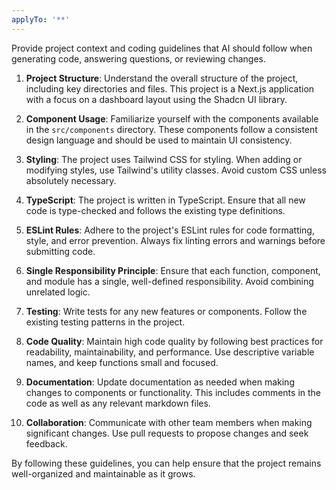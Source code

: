 ```yaml
---
applyTo: '**'
---
```

Provide project context and coding guidelines that AI should follow when generating code, answering questions, or reviewing changes.

1. **Project Structure**: Understand the overall structure of the project, including key directories and files. This project is a Next.js application with a focus on a dashboard layout using the Shadcn UI library.

2. **Component Usage**: Familiarize yourself with the components available in the `src/components` directory. These components follow a consistent design language and should be used to maintain UI consistency.

3. **Styling**: The project uses Tailwind CSS for styling. When adding or modifying styles, use Tailwind's utility classes. Avoid custom CSS unless absolutely necessary.

4. **TypeScript**: The project is written in TypeScript. Ensure that all new code is type-checked and follows the existing type definitions.

5. **ESLint Rules**: Adhere to the project's ESLint rules for code formatting, style, and error prevention. Always fix linting errors and warnings before submitting code.

6. **Single Responsibility Principle**: Ensure that each function, component, and module has a single, well-defined responsibility. Avoid combining unrelated logic.

7. **Testing**: Write tests for any new features or components. Follow the existing testing patterns in the project.

8. **Code Quality**: Maintain high code quality by following best practices for readability, maintainability, and performance. Use descriptive variable names, and keep functions small and focused.

9. **Documentation**: Update documentation as needed when making changes to components or functionality. This includes comments in the code as well as any relevant markdown files.

10. **Collaboration**: Communicate with other team members when making significant changes. Use pull requests to propose changes and seek feedback.

By following these guidelines, you can help ensure that the project remains well-organized and maintainable as it grows.